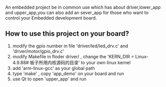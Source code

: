 An embedded project be in common use which has about driver,lower_app and upper_app,you can also add an sever_app for those who want to control your Embedded development board.

## How to use this project on your board?
1. modify the gpio number in file 'driver/led/led_drv.c' and 'driver/motor/gpio_drv.c'
2. modify Makefile in floder driver/ , change the 'KERN_DIR =  Linux-4.9.88# 板子所用内核源码的目录' to your own linux kernel
3. add 'arm-linux-gcc' as your global path
4. type 'make' , copy 'app_demo' on your board and run
5. use Qt to open 'upper_app' and run






